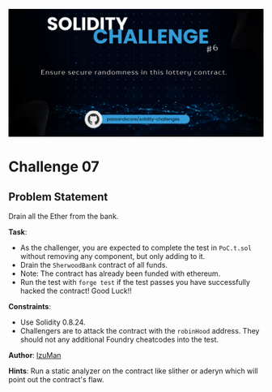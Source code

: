 <p align="center">
  <img src="./assets/TN-Challenge-6.png" alt="Challenge-6"/>
</p>

# Challenge 07

## Problem Statement

Drain all the Ether from the bank.

**Task**:

- As the challenger, you are expected to complete the test in `PoC.t.sol` without removing any component, but only adding to it.
- Drain the `SherwoodBank` contract of all funds.
- Note: The contract has already been funded with ethereum.
- Run the test with `forge test` if the test passes you have successfully hacked the contract!
  Good Luck!!

**Constraints**:

- Use Solidity 0.8.24.
- Challengers are to attack the contract with the `robinHood` address. They should not any additional Foundry cheatcodes into the test.

**Author**: [IzuMan](https://github.com/IzuMan0x)

**Hints**:
Run a static analyzer on the contract like slither or aderyn which will point out the contract's flaw.
